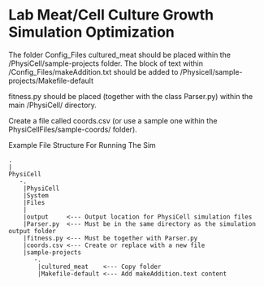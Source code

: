 # Lab Meat/Cell Culture Growth Simulation Optimization 


The folder Config_Files cultured_meat should be placed within the /PhysiCell/sample-projects folder. 
The block of text within /Config_Files/makeAddition.txt should be added to /Physicell/sample-projects/Makefile-default

fitness.py should be placed (together with the class Parser.py) within the main /PhysiCell/ directory. 

Create a file called coords.csv (or use a sample one within the PhysiCellFiles/sample-coords/ folder). 

Example File Structure For Running The Sim

    .
    |
    PhysiCell
       -.
        |PhysiCell
        |System 
        |Files
        |
        |output     <--- Output location for PhysiCell simulation files
        |Parser.py  <--- Must be in the same directory as the simulation output folder 
        |fitness.py <--- Must be together with Parser.py
        |coords.csv <--- Create or replace with a new file
        |sample-projects
           -.
            |cultured_meat    <--- Copy folder 
            |Makefile-default <--- Add makeAddition.text content
      
    
